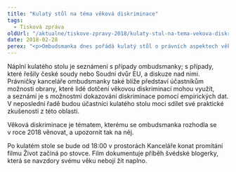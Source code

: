 ```yaml
---
title: "Kulatý stůl na téma věková diskriminace"
tags:
  - Tisková zpráva
oldUrl: "/aktualne/tiskove-zpravy-2018/kulaty-stul-na-tema-vekova-diskriminace"
date: 2018-02-28
perex: "<p>Ombudsmanka dnes pořádá kulatý stůl o právních aspektech věkové diskriminace &ndash;  především v oblasti práce a zaměstnání. Kulatého stolu se účastní zaměstnanci ministerstev, orgánů inspekce práce, soudci nebo zástupci neziskového sektoru.</p>"
---
```


<!-- imported from the old website -->

<p>Náplní kulatého stolu je seznámení s případy ombudsmanky; s případy, které řešily české soudy nebo Soudní dvůr EU, a diskuze nad nimi. Právničky kanceláře ombudsmanky také blíže představí účastníkům možnosti obrany, které lidé dotčení věkovou diskriminací mohou využít, a seznámí je s možnostmi dokazování diskriminace pomocí empirických dat. V neposlední řadě budou účastníci kulatého stolu moci sdílet své praktické zkušenosti z této oblasti.</p> <p>Věková diskriminace je tématem, kterému se ombudsmanka rozhodla se v roce 2018 věnovat, a upozornit tak na něj.</p><p> Po kulatém stole se bude od 18:00 v prostorách Kanceláře konat promítání filmu Život začíná po stovce. Film dokumentuje příběh švédské blogerky, která se navzdory svému věku nebojí žít naplno.</p>
